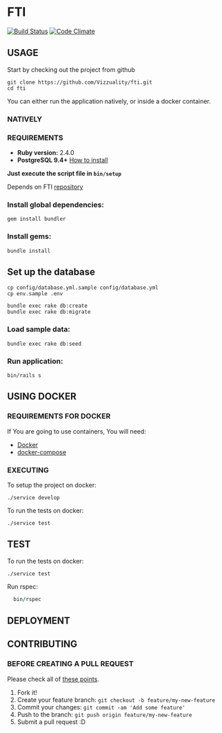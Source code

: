 # FTI #

[![Build Status](https://travis-ci.org/Vizzuality/fti.svg?branch=master)](https://travis-ci.org/Vizzuality/fti) [![Code Climate](https://codeclimate.com/github/Vizzuality/fti/badges/gpa.svg)](https://codeclimate.com/github/Vizzuality/fti)

## USAGE ##

  Start by checking out the project from github

```
git clone https://github.com/Vizzuality/fti.git
cd fti
```

  You can either run the application natively, or inside a docker container.

### NATIVELY ##

### REQUIREMENTS ###

  - **Ruby version:** 2.4.0
  - **PostgreSQL 9.4+** [How to install](http://exponential.io/blog/2015/02/21/install-postgresql-on-mac-os-x-via-brew/)

**Just execute the script file in `bin/setup`**

  Depends on FTI [repository](https://github.com/Vizzuality/fti)

### Install global dependencies: ###

    gem install bundler

### Install gems: ###

    bundle install

## Set up the database ##

    cp config/database.yml.sample config/database.yml
    cp env.sample .env

    bundle exec rake db:create
    bundle exec rake db:migrate

### Load sample data: ###

    bundle exec rake db:seed

### Run application: ###

    bin/rails s


## USING DOCKER ##

### REQUIREMENTS FOR DOCKER ###

  If You are going to use containers, You will need:

- [Docker](https://www.docker.com/)
- [docker-compose](https://docs.docker.com/compose/)

### EXECUTING ###

  To setup the project on docker:

```
./service develop
```

  To run the tests on docker:

```
./service test
```

## TEST ##

  To run the tests on docker:

```
./service test
```

  Run rspec:

```ruby
  bin/rspec
```

## DEPLOYMENT ##

## CONTRIBUTING ##

### BEFORE CREATING A PULL REQUEST ###

Please check all of [these points](https://github.com/Vizzuality/fti/blob/master/CONTRIBUTING.md).

1. Fork it!
2. Create your feature branch: `git checkout -b feature/my-new-feature`
3. Commit your changes: `git commit -am 'Add some feature'`
4. Push to the branch: `git push origin feature/my-new-feature`
5. Submit a pull request :D

